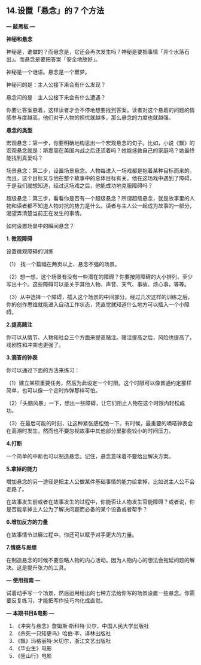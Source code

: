 ## 14.设置「悬念」的 7 个方法
**— 敲黑板 —**


**神秘和悬念**


神秘是，谁做的？而悬念是，它还会再次发生吗？神秘是要把事情「弄个水落石出」。而悬念是要把答案「安全地放好」。


神秘是一个谜语。悬念是一个噩梦。


神秘问的是：主人公接下来会有什么发现？


悬念问的是：主人公接下来会有什么遭遇？


你要让答案悬着，这样读者才会不停地想要找到答案。读者对这个悬着的问题的情感参与度越高，他们对于人物的担忧就越多，那么悬念的力度也就越强。


**悬念的类型**


宏观悬念：第一步，你要明确地构思出一个宏观悬念的句子。比如，小说《飘》的宏观悬念就是：斯嘉丽在美国内战之后还活着吗？她能拯救自己的家庭吗？她最终能找到真爱吗？


场景悬念：第二步，设置场景悬念。人物每进入一场戏都是抱着某种目标而来的。而且，这个目标又与他在整个故事中的总体目标有关。他在这场戏中遇到了障碍，于是我们就想知道，经过这场戏之后，他能成功地克服障碍吗？


超级悬念：第三步，看看你是否有一个超级悬念？所谓超级悬念，就是故事里的人物和读者都不知道人物对抗的势力是什么。读者与主人公一起成为故事的一部分，渴望弄清楚当前正在发生的事情。


如何设置场景中的瞬间悬念？


**1. 微观障碍**


设置微观障碍的训练


（1） 找一个篇幅在两页以上、悬念不强的场景。


（2）想一想，这个场景有没有一些潜在的障碍？你要按照障碍的大小排列，至少写出十个。这些障碍可以是关于其他人物、声音、天气、事故、烦心事，等等。


（3）从中选择一个障碍，插入这个场景的中间部分。经过几次这样的训练之后，你的创作思维就能进入自动工作状态，凭直觉就知道什么地方可以插入一个小障碍。


**2.提高赌注**


你可以从情节、人物和社会三个方面来提高赌注。赌注提高之后，风险也提高了，戏剧性和冲突也更强了。


**3.滴答的钟表**


你可以通过下面的方法来练习：


（1）建立某项重要任务，然后为此设定一个时限。这个时限可以像普通约定那样简单，也可以像一个定时炸弹那样可怕。


（2）「头脑风暴」一下，想出一些障碍，让它们阻止人物在这个时限内轻松成功。 


（3）在最后可能的时刻，让这种紧张感松弛一下。有时候，最重要的嘀嗒钟表会在高潮时发生，然而也不要忽视故事中其他部分里那些较小的时间压力。


**4.打断**


一个简单的中断也可以制造悬念。记住，悬念意味着不要给出解决方案。


**5.拿掉的能力**


增加悬念的另一途径是把主人公做某件基础事情的能力给拿掉。比如说主人公不会走路了。


在故事发生前或者在故事发生的过程中，你能否让人物发生官能障碍？或者说，你是否能拿掉主人公为了解决问题而必备的某个设备或者帮手？


**6.增加反方的力量**


在故事情节进展过程中，你还可以赋予对手更大的力量。


**7.情感与思想**


在制造悬念的时候不要忽略人物的内心活动。因为人物内心的想法会拖延问题的解决。这是提升张力的工具。


**— 使用指南 —**


试着动手写一个场景，然后运用给出的七种方法给你写的场景设置一些悬念。你需要反复练习，才能把写作技巧内化成直觉。


**— 本期书目&电影 —**


1. 《冲突与悬念》詹姆斯·斯科特·贝尔，中国人民大学出版社
2. 《杀死一只知更鸟》哈伯·李，译林出版社
3. 《飘》玛格丽特·米切尔，浙江文艺出版社
4. 《毕业生》电影
5. 《釜山行》电影

